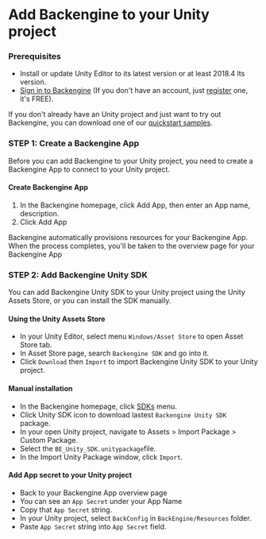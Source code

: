 # Add Backengine to your Unity project

### Prerequisites

* Install or update Unity Editor to its latest version or at least 2018.4 lts version.
* [Sign in to Backengine](https://backengine.net) (If you don't have an account, just [register](https://backengine.net/login) one, it's FREE).

If you don't already have an Unity project and just want to try out Backengine, you can download one of our [quickstart samples](https://backengine/samples).

### **STEP 1:** Create a Backengine App 

Before you can add Backengine to your Unity project, you need to create a Backengine App to connect to your Unity project.

#### Create Backengine App
1. In the Backengine homepage, click Add App, then enter an App name, description.
2. Click Add App

Backengine automatically provisions resources for your Backengine App. When the process completes, you'll be taken to the overview page for your Backengine App

### **STEP 2:** Add Backengine Unity SDK

You can add Backengine Unity SDK to your Unity project using the Unity Assets Store, or you can install the SDK manually.

#### Using the Unity Assets Store

* In your Unity Editor, select menu `Windows/Asset Store` to open Asset Store tab.
* In Asset Store page, search `Backengine SDK` and go into it.
* Click `Download` then `Import` to import Backengine Unity SDK to your Unity project.

#### Manual installation

* In the Backengine homepage, click [SDKs](https://backengine.net/sdks) menu.
* Click Unity SDK icon to download lastest `Backengine Unity SDK` package.
* In your open Unity project, navigate to Assets > Import Package > Custom Package.
* Select the `BE_Unity_SDK.unitypackage`file.
* In the Import Unity Package window, click `Import`.

#### Add App secret to your Unity project

* Back to your Backengine App overview page
* You can see an `App Secret` under your App Name
* Copy that `App Secret` string.
* In your Unity project, select `BackConfig` in `BackEngine/Resources` folder.
* Paste `App Secret` string into `App Secret` field.

